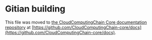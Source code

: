Gitian building
================

This file was moved to [the CloudComputingChain Core documentation repository](https://github.com/CloudComputingChain-core/docs/blob/master/gitian-building.md) at [https://github.com/CloudComputingChain-core/docs](https://github.com/CloudComputingChain-core/docs).
